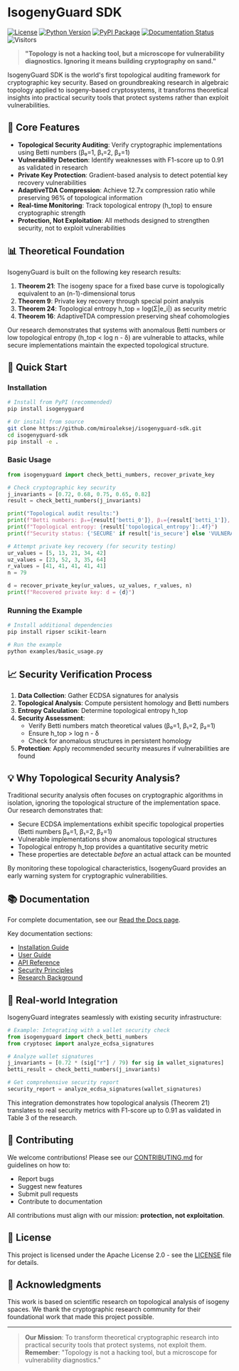 # IsogenyGuard SDK

[![License](https://img.shields.io/badge/License-Apache_2.0-blue.svg)](https://opensource.org/licenses/Apache-2.0)
[![Python Version](https://img.shields.io/badge/Python-3.8%2B-blue)](https://python.org)
[![PyPI Package](https://img.shields.io/pypi/v/isogenyguard.svg)](https://pypi.org/project/isogenyguard/)
[![Documentation Status](https://readthedocs.org/projects/isogenyguard/badge/?version=latest)](https://isogenyguard.readthedocs.io/en/latest/?badge=latest)
![Visitors](https://api.visitorbadge.io/api/visitors?path=https://github.com/yourrepo&label=Visitors&countColor=%23263759)


> **"Topology is not a hacking tool, but a microscope for vulnerability diagnostics. Ignoring it means building cryptography on sand."**

IsogenyGuard SDK is the world's first topological auditing framework for cryptographic key security. Based on groundbreaking research in algebraic topology applied to isogeny-based cryptosystems, it transforms theoretical insights into practical security tools that protect systems rather than exploit vulnerabilities.

## 🔬 Core Features

- **Topological Security Auditing**: Verify cryptographic implementations using Betti numbers (β₀=1, β₁=2, β₂=1)
- **Vulnerability Detection**: Identify weaknesses with F1-score up to 0.91 as validated in research
- **Private Key Protection**: Gradient-based analysis to detect potential key recovery vulnerabilities
- **AdaptiveTDA Compression**: Achieve 12.7x compression ratio while preserving 96% of topological information
- **Real-time Monitoring**: Track topological entropy (h_top) to ensure cryptographic strength
- **Protection, Not Exploitation**: All methods designed to strengthen security, not to exploit vulnerabilities

## 📊 Theoretical Foundation

IsogenyGuard is built on the following key research results:

1. **Theorem 21**: The isogeny space for a fixed base curve is topologically equivalent to an (n-1)-dimensional torus
2. **Theorem 9**: Private key recovery through special point analysis
3. **Theorem 24**: Topological entropy h_top = log(Σ|e_i|) as security metric
4. **Theorem 16**: AdaptiveTDA compression preserving sheaf cohomologies

Our research demonstrates that systems with anomalous Betti numbers or low topological entropy (h_top < log n - δ) are vulnerable to attacks, while secure implementations maintain the expected topological structure.

## 🚀 Quick Start

### Installation

```bash
# Install from PyPI (recommended)
pip install isogenyguard

# Or install from source
git clone https://github.com/miroaleksej/isogenyguard-sdk.git
cd isogenyguard-sdk
pip install -e .
```

### Basic Usage

```python
from isogenyguard import check_betti_numbers, recover_private_key

# Check cryptographic key security
j_invariants = [0.72, 0.68, 0.75, 0.65, 0.82]
result = check_betti_numbers(j_invariants)

print("Topological audit results:")
print(f"Betti numbers: β₀={result['betti_0']}, β₁={result['betti_1']}, β₂={result['betti_2']}")
print(f"Topological entropy: {result['topological_entropy']:.4f}")
print(f"Security status: {'SECURE' if result['is_secure'] else 'VULNERABLE!'}")

# Attempt private key recovery (for security testing)
ur_values = [5, 13, 21, 34, 42]
uz_values = [23, 52, 3, 35, 64]
r_values = [41, 41, 41, 41, 41]
n = 79

d = recover_private_key(ur_values, uz_values, r_values, n)
print(f"Recovered private key: d = {d}")
```

### Running the Example

```bash
# Install additional dependencies
pip install ripser scikit-learn

# Run the example
python examples/basic_usage.py
```

## 📈 Security Verification Process

1. **Data Collection**: Gather ECDSA signatures for analysis
2. **Topological Analysis**: Compute persistent homology and Betti numbers
3. **Entropy Calculation**: Determine topological entropy h_top
4. **Security Assessment**:
   - Verify Betti numbers match theoretical values (β₀=1, β₁=2, β₂=1)
   - Ensure h_top > log n - δ
   - Check for anomalous structures in persistent homology
5. **Protection**: Apply recommended security measures if vulnerabilities are found

## 💡 Why Topological Security Analysis?

Traditional security analysis often focuses on cryptographic algorithms in isolation, ignoring the topological structure of the implementation space. Our research demonstrates that:

- Secure ECDSA implementations exhibit specific topological properties (Betti numbers β₀=1, β₁=2, β₂=1)
- Vulnerable implementations show anomalous topological structures
- Topological entropy h_top provides a quantitative security metric
- These properties are detectable *before* an actual attack can be mounted

By monitoring these topological characteristics, IsogenyGuard provides an early warning system for cryptographic vulnerabilities.

## 📚 Documentation

For complete documentation, see our [Read the Docs page](https://isogenyguard.readthedocs.io).

Key documentation sections:
- [Installation Guide](https://github.com/miroaleksej/isogenyguard-sdk/blob/main/Docs/Installation%20Guide.md)
- [User Guide](https://github.com/miroaleksej/isogenyguard-sdk/blob/main/Docs/User%20Guide.md)
- [API Reference](https://github.com/miroaleksej/isogenyguard-sdk/blob/main/Docs/API%20Reference.md)
- [Security Principles](https://github.com/miroaleksej/isogenyguard-sdk/blob/main/Docs/Security%20Principles.md)
- [Research Background](https://isogenyguard.readthedocs.io/en/latest/research.html)

## 💼 Real-world Integration

IsogenyGuard integrates seamlessly with existing security infrastructure:

```python
# Example: Integrating with a wallet security check
from isogenyguard import check_betti_numbers
from cryptosec import analyze_ecdsa_signatures

# Analyze wallet signatures
j_invariants = [0.72 * (sig["r"] / 79) for sig in wallet_signatures]
betti_result = check_betti_numbers(j_invariants)

# Get comprehensive security report
security_report = analyze_ecdsa_signatures(wallet_signatures)
```

This integration demonstrates how topological analysis (Theorem 21) translates to real security metrics with F1-score up to 0.91 as validated in Table 3 of the research.

## 🤝 Contributing

We welcome contributions! Please see our [CONTRIBUTING.md](CONTRIBUTING.md) for guidelines on how to:
- Report bugs
- Suggest new features
- Submit pull requests
- Contribute to documentation

All contributions must align with our mission: **protection, not exploitation**.

## 📜 License

This project is licensed under the Apache License 2.0 - see the [LICENSE](LICENSE) file for details.

## 🙏 Acknowledgments

This work is based on scientific research on topological analysis of isogeny spaces. We thank the cryptographic research community for their foundational work that made this project possible.

---

> **Our Mission**: To transform theoretical cryptographic research into practical security tools that protect systems, not exploit them.  
> **Remember**: "Topology is not a hacking tool, but a microscope for vulnerability diagnostics."
